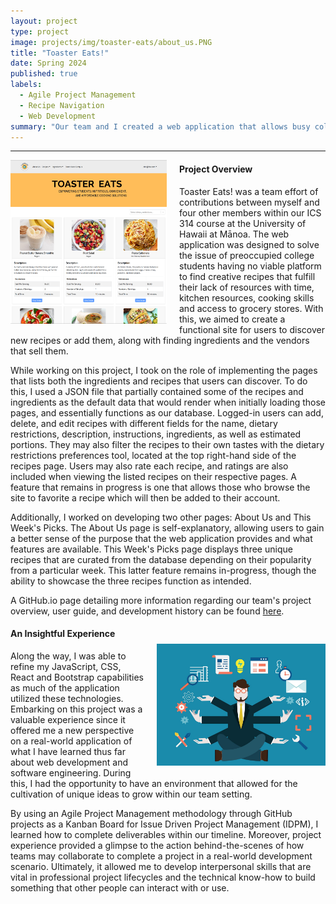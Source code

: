 ```yaml
---
layout: project
type: project
image: projects/img/toaster-eats/about_us.PNG
title: "Toaster Eats!"
date: Spring 2024
published: true
labels:
  - Agile Project Management
  - Recipe Navigation
  - Web Development
summary: "Our team and I created a web application that allows busy college students to navigate tasty meal options tailored to their constraints with time and budget. It provides users with a platform for creating and sharing recipes, with the support of nearby vendors." 
---
```

<hr>

<!-- Padding for space between sections-->
<div>
    <p class="pt-1"></p>
</div>

<div style="float: left; margin-right: 20px;">
  <img width="250px" class="rounded" src="/projects/img/toaster-eats/toastereats!.PNG">
</div>

#### Project Overview
Toaster Eats! was a team effort of contributions between myself and four other members within our ICS 314 course at the University of Hawaii at Mānoa. The web application was designed to solve the issue of preoccupied college students having no viable platform to find creative recipes that fulfill their lack of resources with time, kitchen resources, cooking skills and access to grocery stores. With this, we aimed to create a functional site for users to discover new recipes or add them, along with finding ingredients and the vendors that sell them. 

While working on this project, I took on the role of implementing the pages that lists both the ingredients and recipes that users can discover. To do this, I used a JSON file that partially contained some of the recipes and ingredients as the default data that would render when initially loading those pages, and essentially functions as our database. Logged-in users can add, delete, and edit recipes with different fields for the name, dietary restrictions, description, instructions, ingredients, as well as estimated portions. They may also filter the recipes to their own tastes with the dietary restrictions preferences tool, located at the top right-hand side of the recipes page. Users may also rate each recipe, and ratings are also included when viewing the listed recipes on their respective pages. A feature that remains in progress is one that allows those who browse the site to favorite a recipe which will then be added to their account. 

Additionally, I worked on developing two other pages: About Us and This Week's Picks. The About Us page is self-explanatory, allowing users to gain a better sense of the purpose that the web application provides and what features are available. This Week's Picks page displays three unique recipes that are curated from the database depending on their popularity from a particular week. This latter feature remains in-progress, though the ability to showcase the three recipes function as intended. 

A GitHub.io page detailing more information regarding our team's project overview, user guide, and development history can be found [here](https://toaster-eats.github.io/).

<!-- Padding for space between sections-->
<div>
    <p class="pt-1"></p>
</div>

<div style="float: right; margin-left: 20px; padding-top: 30px;">
  <img width="270px" class="rounded" src="/projects/img/toaster-eats/multitask.jpg">
</div>

#### An Insightful Experience
Along the way, I was able to refine my JavaScript, CSS, React and Bootstrap capabilities as much of the application utilized these technologies. Embarking on this project was a valuable experience since it offered me a new perspective on a real-world application of what I have learned thus far about web development and software engineering. During this, I had the opportunity to have an environment that allowed for the cultivation of unique ideas to grow within our team setting. 

By using an Agile Project Management methodology through GitHub projects as a Kanban Board for Issue Driven Project Management (IDPM), I learned how to complete deliverables within our timeline. Moreover, project experience provided a glimpse to the action behind-the-scenes of how teams may collaborate to complete a project in a real-world development scenario. Ultimately, it allowed me to develop interpersonal skills that are vital in professional project lifecycles and the technical know-how to build something that other people can interact with or use.
